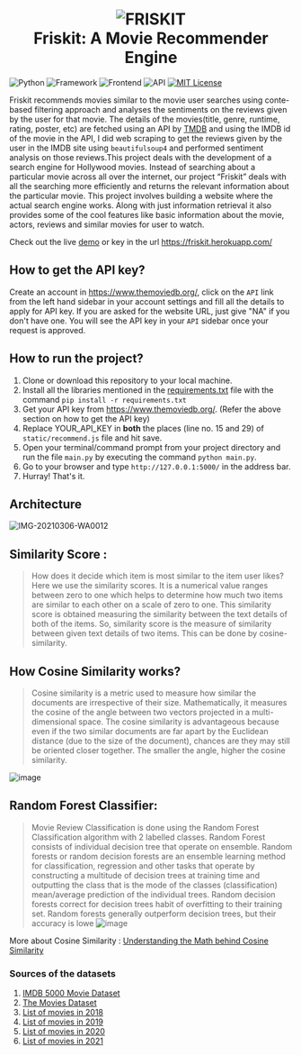 <h1 align="center">
  <img src="https://news-cdn.softpedia.com/images/fitted/340x180/Build-Your-Movie-Collection-with-Discounted-Flicks-from-iTunes.jpg" alt="FRISKIT"><br>
  Friskit: A Movie Recommender Engine
</h1>

![Python](https://img.shields.io/badge/Python-3.8-blueviolet)
![Framework](https://img.shields.io/badge/Framework-Flask-red)
![Frontend](https://img.shields.io/badge/Frontend-HTML/CSS/JS-green)
![API](https://img.shields.io/badge/API-TMDB-fcba03)
[![MIT License](https://img.shields.io/badge/license-MIT-blue.svg?style=flat)](https://github.com/Manimaran-SM/Friskit_Movie_Recommender_Engine/blob/master/LICENSE)

Friskit recommends movies similar to the movie user searches using conte-based filtering approach and analyses the sentiments on the reviews given by the user for that movie.
The details of the movies(title, genre, runtime, rating, poster, etc) are fetched using an API by [TMDB](https://www.themoviedb.org/documentation/api) and using the IMDB id of the movie in the API, I did web scraping to get the reviews given by the user in the IMDB site using `beautifulsoup4` and performed sentiment analysis on those reviews.This project deals with the development of a search engine for Hollywood movies. Instead of searching about a particular movie across all over the internet, our project “Friskit” deals with all the searching more efficiently and returns the relevant information about the particular movie. This project involves building a website where the actual search engine works. Along with just information retrieval it also provides some of the cool features like basic information about the movie, actors, reviews and similar movies for user to watch.

Check out the live [demo](https://friskit.herokuapp.com/)
or key in the url https://friskit.herokuapp.com/

## How to get the API key?

Create an account in https://www.themoviedb.org/, click on the `API` link from the left hand sidebar in your account settings and fill all the details to apply for API key. If you are asked for the website URL, just give "NA" if you don't have one. You will see the API key in your `API` sidebar once your request is approved.

## How to run the project?

1. Clone or download this repository to your local machine.
2. Install all the libraries mentioned in the [requirements.txt](https://github.com/Manimaran-SM/Friskit_Movie_Recommender_Engine/blob/master/requirements.txt) file with the command `pip install -r requirements.txt`
3. Get your API key from https://www.themoviedb.org/. (Refer the above section on how to get the API key)
3. Replace YOUR_API_KEY in **both** the places (line no. 15 and 29) of `static/recommend.js` file and hit save.
4. Open your terminal/command prompt from your project directory and run the file `main.py` by executing the command `python main.py`.
5. Go to your browser and type `http://127.0.0.1:5000/` in the address bar.
6. Hurray! That's it.

## Architecture

![IMG-20210306-WA0012](https://user-images.githubusercontent.com/36665975/110212434-597bb700-7ec1-11eb-9ffa-7ac319e33123.jpg)

## Similarity Score :
   > How does it decide which item is most similar to the item user likes? Here we use the similarity scores.
   > It is a numerical value ranges between zero to one which helps to determine how much two items are similar to each other on a scale of zero to one. This similarity score is obtained measuring the similarity between the text details of both of the items. So, similarity score is the measure of similarity between given text details of two items. This can be done by cosine-similarity.
   
## How Cosine Similarity works?
   > Cosine similarity is a metric used to measure how similar the documents are irrespective of their size. Mathematically, it measures the cosine of the angle between two vectors projected in a multi-dimensional space. The cosine similarity is advantageous because even if the two similar documents are far apart by the Euclidean distance (due to the size of the document), chances are they may still be oriented closer together. The smaller the angle, higher the cosine similarity.

![image](https://user-images.githubusercontent.com/36665975/70401457-a7530680-1a55-11ea-9158-97d4e8515ca4.png)

## Random Forest Classifier:
   > Movie Review Classification is done using the Random Forest Classification algorithm with 2 labelled classes.
   > Random Forest consists of individual decision tree that operate on ensemble. Random forests or random decision forests are an ensemble learning method for classification, regression and other tasks that operate by constructing a multitude of decision trees at training time and outputting the class that is the mode of the classes (classification) mean/average prediction of the individual trees. Random decision forests correct for decision trees habit of overfitting to their training set. Random forests generally outperform decision trees, but their accuracy is lowe
![image](https://www.spotx.tv/wp-content/uploads/Figure-1-Random-Forest-Decision-Tree.png)
  
More about Cosine Similarity : [Understanding the Math behind Cosine Similarity](https://www.machinelearningplus.com/nlp/cosine-similarity/)
### Sources of the datasets 

1. [IMDB 5000 Movie Dataset](https://www.kaggle.com/carolzhangdc/imdb-5000-movie-dataset)
2. [The Movies Dataset](https://www.kaggle.com/rounakbanik/the-movies-dataset)
3. [List of movies in 2018](https://en.wikipedia.org/wiki/List_of_American_films_of_2018)
4. [List of movies in 2019](https://en.wikipedia.org/wiki/List_of_American_films_of_2019)
5. [List of movies in 2020](https://en.wikipedia.org/wiki/List_of_American_films_of_2020)
6. [List of movies in 2021](https://en.wikipedia.org/wiki/List_of_American_films_of_2021)

